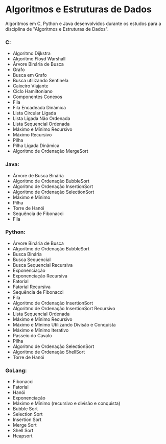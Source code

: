 # Algoritmos e Estruturas de Dados

Algoritmos em C, Python e Java desenvolvidos durante os estudos para a disciplina de "Algoritmos e Estruturas de Dados".

### C:

* Algoritmo Dijkstra
* Algoritmo Floyd Warshall
* Árvore Binária de Busca
* Grafo
* Busca em Grafo
* Busca utilizando Sentinela
* Caixeiro Viajante
* Ciclo Hamiltoniano
* Componentes Conexos
* Fila
* Fila Encadeada Dinâmica
* Lista Circular Ligada
* Lista Ligada Não Ordenada
* Lista Sequencial Ordenada
* Máximo e Mínimo Recursivo
* Máximo Recursivo
* Pilha
* Pilha Ligada Dinâmica
* Algoritmo de Ordenação MergeSort

### Java:

* Árvore de Busca Binária
* Algoritmo de Ordenação BubbleSort
* Algoritmo de Ordenação InsertionSort
* Algoritmo de Ordenação SelectionSort
* Máximo e Mínimo
* Pilha
* Torre de Hanói
* Sequência de Fibonacci
* Fila

### Python:

* Árvore Binária de Busca
* Algoritmo de Ordenação BubbleSort
* Busca Binária
* Busca Sequencial
* Busca Sequencial Recursiva
* Exponenciação
* Exponenciação Recursiva
* Fatorial
* Fatorial Recursiva
* Sequência de Fibonacci
* Fila
* Algoritmo de Ordenação InsertionSort
* Algoritmo de Ordenação InsertionSort Recursivo
* Lista Sequencial Ordenada
* Máximo e Mínimo Recursivo
* Máximo e Mínimo Utilizando Divisão e Conquista
* Máximo e Mínimo Iterativo
* Passeio do Cavalo
* Pilha
* Algoritmo de Ordenação SelectionSort
* Algoritmo de Ordenação ShellSort
* Torre de Hanói

### GoLang:

* Fibonacci
* Fatorial
* Hanói
* Exponenciação
* Máximo e Mínimo (recursivo e divisão e conquista)
* Bubble Sort
* Selection Sort
* Insertion Sort
* Merge Sort
* Shell Sort
* Heapsort
